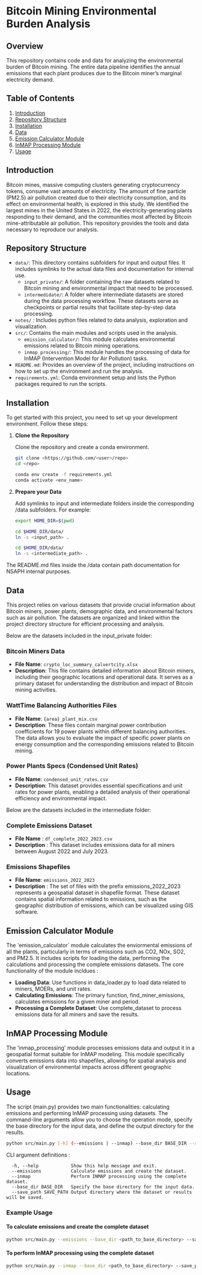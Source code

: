 # Bitcoin Mining Environmental Burden Analysis

## Overview

This repository contains code and data for analyzing the environmental burden of Bitcoin mining. The entire data pipeline identifies the annual emissions that each plant produces due to the Bitcoin miner’s marginal electricity demand.

## Table of Contents

1. [Introduction](#introduction)
2. [Repository Structure](#repository-structure)
3. [Installation](#installation)
4. [Data](#data)
5. [Emission Calculator Module](#emission-calculator-module)
6. [InMAP Processing Module](#inmap-processing-module)
7. [Usage](#usage)

## Introduction

Bitcoin mines, massive computing clusters generating cryptocurrency tokens, consume vast amounts of electricity. The amount of fine particle (PM2.5) air pollution created due to their electricity consumption, and its effect on environmental health, is explored in this study. We identified the largest mines in the United States in 2022, the electricity-generating plants responding to their demand, and the communities most affected by Bitcoin mine-attributable air pollution. This repository provides the tools and data necessary to reproduce our analysis.

## Repository Structure 
- `data/`: This directory contains subfolders for input and output files. It includes symlinks to the actual data files and documentation for internal use.<br>
  - `input_private/`: A folder containing the raw datasets related to Bitcoin mining and environmental impact that need to be processed.
  - `intermedidate/`: A folder where intermediate datasets are stored during the data processing workflow. These datasets serve as checkpoints or partial results that facilitate step-by-step data processing.
- `notes/` : Includes python files related to data analysis, exploration and visualization.
- `src/`: Contains the main modules and scripts used in the analysis.
  - `emission_calculator/`: This module calculates environmental emissions related to Bitcoin mining operations.
  - `inmap_processing/`: This module handles the processing of data for InMAP (Intervention Model for Air Pollution) tasks.
- `README.md`: Provides an overview of the project, including instructions on how to set up the environment and run the analysis.
- `requirements.yml`: Conda environment setup and lists the Python packages required to run the scripts. 


## Installation

To get started with this project, you need to set up your development environment. Follow these steps:

 1. **Clone the Repository**

    Clone the repository and create a conda environment.

    ```bash
    git clone <https://github.com/<user>/repo>
    cd <repo>

    conda env create -f requirements.yml
    conda activate <env_name>
    ```

2. **Prepare your Data**

    Add symlinks to input and intermediate folders inside the corresponding /data subfolders.
    For example:

    ```bash
    export HOME_DIR=$(pwd)

    cd $HOME_DIR/data/
    ln -s <input_path> .

    cd $HOME_DIR/data/
    ln -s <intermediate_path> .
    ```
 The README.md files inside the /data contain path documentation for NSAPH internal purposes.

## Data 

This project relies on various datasets that provide crucial information about Bitcoin miners, power plants, demographic data, and environmental factors such as air pollution. The datasets are organized and linked within the project directory structure for efficient processing and analysis.

Below are the datasets included in the input_private folder:

### Bitcoin Miners Data
- **File Name**: `crypto_loc_summary_calvertcity.xlsx`
- **Description**: This file contains detailed information about Bitcoin miners, including their geographic locations and operational data. It serves as a primary dataset for understanding the distribution and impact of Bitcoin mining activities.

### WattTime Balancing Authorities Files
- **File Name**: `{area}_plant_mix.csv`
- **Description**: These files contain marginal power contribution coefficients for 19 power plants within different balancing authorities. The data allows you to evaluate the impact of specific power plants on energy consumption and the corresponding emissions related to Bitcoin mining.

### Power Plants Specs (Condensed Unit Rates)
- **File Name**: `condensed_unit_rates.csv`
- **Description**: This dataset provides essential specifications and unit rates for power plants, enabling a detailed analysis of their operational efficiency and environmental impact.

Below are the datasets included in the intermediate folder:

### Complete Emissions Dataset 
- **File Name** : `df_complete_2022_2023.csv`
- **Description** :  This dataset includes emissions data for all miners between August 2022 and July 2023. 

### Emissions Shapefiles 
- **File Name**: `emissions_2022_2023`
- **Description** : The set of files with the prefix emissions_2022_2023 represents a geospatial dataset in shapefile format. These dataset contains spatial information related to emissions, such as the geographic distribution of emissions, which can be visualized using GIS software. 

## Emission Calculator Module

The 'emission_calculator` module calculates the enviormental emissions of all the plants, particularly in terms of emissions such as CO2, NOx, SO2, and PM2.5. It includes scripts for loading the data, performing the calculations and processing the complete emissions datasets. The core functionality of the module incldues : 
- **Loading Data**: Use functions in data_loader.py to load data related to miners, MOERs, and unit rates.
- **Calculating Emissions**: The primary function, find_miner_emissions, calculates emissions for a given miner and period.
- **Processing a Complete Dataset**: Use complete_dataset to process emissions data for all miners and save the results.

## InMAP Processing Module 

The 'inmap_processing' module processes emissions data and output it in a geospatial format suitable for InMAP modeling. This module specifically converts emissions data into shapefiles, allowing for spatial analysis and visualization of environmental impacts across different geographic locations. 

## Usage 

The  script (main.py) provides two main functionalities: calculating emissions and performing InMAP processing using datasets. The command-line arguments allow you to choose the operation mode, specify the base directory for the input data, and define the output directory for the results.

```bash
python src/main.py [-h] (--emissions | --inmap) --base_dir BASE_DIR --save_path SAVE_PATH
```

CLI argument definitions : 

```optional arguments:
  -h, --help            Show this help message and exit.
  --emissions           Calculate emissions and create the dataset.
  --inmap               Perform INMAP processing using the complete dataset.
  --base_dir BASE_DIR   Specify the base directory for the input data.
  --save_path SAVE_PATH Output directory where the dataset or results will be saved.
```
### Example Usage 

#### To calculate emissions and create the complete dataset
```bash
python src/main.py --emissions --base_dir <path_to_base_directory> --save_path <path_to_base_directory>
```

#### To perform InMAP processing using the complete dataset
```bash
python src/main.py --inmap --base_dir <path_to_base_directory> --save_path <path_to_base_directory>
```
